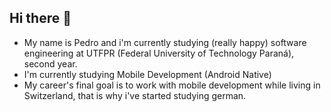 ## Hi there 👋
- My name is Pedro and i'm currently studying (really happy) software engineering at UTFPR (Federal University of Technology Paraná), second year.
- I'm currently studying Mobile Development (Android Native)
- My career's final goal is to work with mobile development while living in Switzerland, that is why i've started studying german.

<!--
**pBittencourtS/pBittencourtS** is a ✨ _special_ ✨ repository because its `README.md` (this file) appears on your GitHub profile.

Here are some ideas to get you started:

- 🔭 I’m currently working on ...
- 🌱 I’m currently learning ...
- 👯 I’m looking to collaborate on ...
- 🤔 I’m looking for help with ...
- 💬 Ask me about ...
- 📫 How to reach me: ...
- 😄 Pronouns: ...
- ⚡ Fun fact: ...
-->
